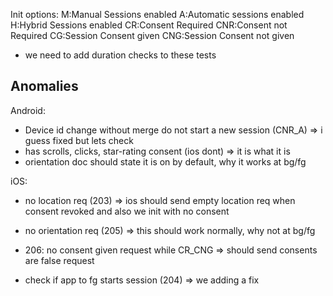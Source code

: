 Init options:
M:Manual Sessions enabled
A:Automatic sessions enabled
H:Hybrid Sessions enabled
CR:Consent Required
CNR:Consent not Required
CG:Session Consent given
CNG:Session Consent not given

- we need to add duration checks to these tests
## Anomalies

Android:
- Device id change without merge do not start a new session (CNR_A) => i guess fixed but lets check
- has scrolls, clicks, star-rating consent (ios dont) => it is what it is
- orientation doc should state it is on by default, why it works at bg/fg

iOS:
- no location req (203) => ios should send empty location req when consent revoked and also we init with no consent
- no orientation req (205) => this should work normally, why not at bg/fg
- 206: no consent given request while CR_CNG => should send consents are false request

- check if app to fg starts session (204) => we adding a fix